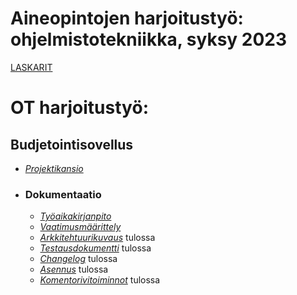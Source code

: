 # **Aineopintojen harjoitustyö: ohjelmistotekniikka, syksy 2023**

[LASKARIT](https://github.com/keranenkirill/OT-projekti/tree/main/LASKARIT)


# OT harjoitustyö:

## Budjetointisovellus
- [_Projektikansio_](./BudgetApp)
- ### Dokumentaatio
   - [_Työaikakirjanpito_](./BudgetApp/dokumentaatio/tuntikirjanpito.md)
   - [_Vaatimusmäärittely_](./BudgetApp/dokumentaatio/vaativuusmaarittely.md)
   - [_Arkkitehtuurikuvaus_]() tulossa
   - [_Testausdokumentti_]() tulossa
   - [_Changelog_]() tulossa
   - [_Asennus_]() tulossa
   - [_Komentorivitoiminnot_]() tulossa

   